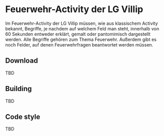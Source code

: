 Feuerwehr-Activity der LG Villip
============

Im Feuerwehr-Activity der LG Villip müssen, wie aus klassischem Activity bekannt, Begriffe, je nachdem auf welchem Feld man steht, innerhalb von 60 Sekunden entweder erklärt, gemalt oder pantomimisch dargestellt werden. Alle Begriffe gehören zum Thema Feuerwehr. Außerdem gibt es noch Felder, auf denen Feuerwehrfragen beantwortet werden müssen.

## Download

TBD

## Building

TBD

## Code style

TBD
